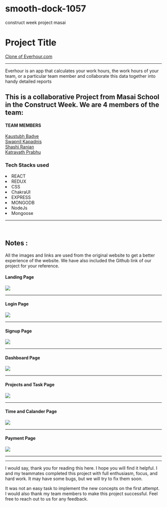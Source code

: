 # smooth-dock-1057
construct week project masai
<h1>Project Title</h1> 
<a href="https://helpful-syrniki-8835c4.netlify.app/">Clone of Everhour.com</a>
<hr>
<p> Everhour is an app that calculates your work hours, the work hours of your team, or a particular team member and collaborate  this data together into handy detailed reports</p>
<h2>This is a collaborative Project from Masai School in the Construct Week. We are 4 members of the team:</h2>
<h4>TEAM MEMBERS</h4>

<a href="https://github.com/KaustubhBadve">Kaustubh Badve</a>
<br>
<a href="https://github.com/Swapnilk98">Swapnil Kapadnis</a>
<br>
<a href="https://github.com/Sranjan4321">Shashi Ranjan</a>
<br>
<a href="https://github.com/prabhuRV">Katravath Prabhu</a>
<br>

<h3>Tech Stacks used </h3>

<li>REACT</li>
<li>REDUX </li>
<li>CSS</li>
<li>ChakraUI</li>
<li>EXPRESS</li>
<li>MONGODB</li>
<li>NodeJs</li>
<li>Mongoose</li>


<hr><br>


## Notes :
All the images and links are used from the original website to get a better experience of the website. We have also included the Github link of our project for your reference.



<h4>Landing Page</h4>

<img src="https://miro.medium.com/max/1400/1*CPej-eaRrWl-mUEBpdqx4Q.png" />
<hr>
<h4>Login Page</h4>
<img src="https://cdn-images-1.medium.com/max/800/1*8tZqGJ1Fc76Xa3D8ngjqfQ.png"/><hr>
<h4>Signup Page</h4>
<img src="https://cdn-images-1.medium.com/max/800/1*UNx1tI51MUCN_iiIIpDgCw.png"/><hr>
<h4>Dashboard Page</h4>
<img src="https://cdn-images-1.medium.com/max/800/1*j9BRgvfOvnN8N4BlV1sUEA.jpeg"/><hr>
<h4>Projects and Task Page</h4>
<img src="https://i.imgur.com/8cR1mUe.png"/><hr>
<h4>Time and Calander Page</h4>
<img src="https://imgur.com/CvRQIFN.png"/><hr>
<h4>Payment Page</h4>
<img src="https://imgur.com/RTJlR08.png"/><hr>
<hr>
I would say, thank you for reading this here. I hope you will find it helpful. I and my teammates completed this project with full enthusiasm, focus, and hard work. It may have some bugs, but we will try to fix them soon.

It was not an easy task to implement the new concepts on the first attempt. I would also thank my team members to make this project successful. Feel free to reach out to us for any feedback.
